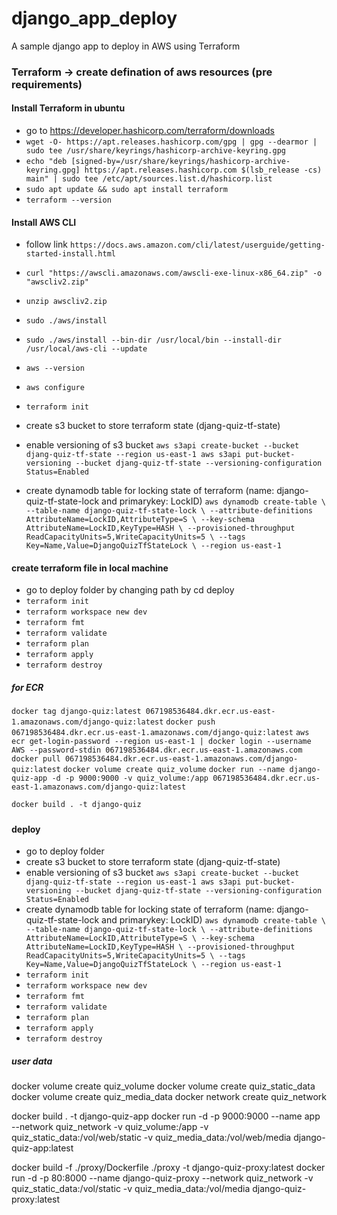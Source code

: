 # django_app_deploy
A sample django app to deploy in AWS using Terraform

### Terraform -> create defination of aws resources (pre requirements)

#### Install Terraform in ubuntu
- go to https://developer.hashicorp.com/terraform/downloads
- `wget -O- https://apt.releases.hashicorp.com/gpg | gpg --dearmor | sudo tee /usr/share/keyrings/hashicorp-archive-keyring.gpg`
- `echo "deb [signed-by=/usr/share/keyrings/hashicorp-archive-keyring.gpg] https://apt.releases.hashicorp.com $(lsb_release -cs) main" | sudo tee /etc/apt/sources.list.d/hashicorp.list`
- `sudo apt update && sudo apt install terraform`
- `terraform --version`

#### Install AWS CLI
- follow link `https://docs.aws.amazon.com/cli/latest/userguide/getting-started-install.html`
- `curl "https://awscli.amazonaws.com/awscli-exe-linux-x86_64.zip" -o "awscliv2.zip"`
- `unzip awscliv2.zip`
- `sudo ./aws/install`
- `sudo ./aws/install --bin-dir /usr/local/bin --install-dir /usr/local/aws-cli --update`
- `aws --version`
- `aws configure`

- `terraform init`

- create s3 bucket to store terraform state (djang-quiz-tf-state)
- enable versioning of s3 bucket
`
aws s3api create-bucket --bucket djang-quiz-tf-state --region us-east-1
aws s3api put-bucket-versioning --bucket djang-quiz-tf-state --versioning-configuration Status=Enabled
`
- create dynamodb table for locking state of terraform (name: django-quiz-tf-state-lock and primarykey: LockID)
`
aws dynamodb create-table \
    --table-name django-quiz-tf-state-lock \
    --attribute-definitions AttributeName=LockID,AttributeType=S \
    --key-schema AttributeName=LockID,KeyType=HASH \
    --provisioned-throughput ReadCapacityUnits=5,WriteCapacityUnits=5 \
    --tags Key=Name,Value=DjangoQuizTfStateLock \
    --region us-east-1
`

#### create terraform file in local machine
- go to deploy folder by changing path by cd deploy
- `terraform init`
- `terraform workspace new dev`
- `terraform fmt`
- `terraform validate`
- `terraform plan`
- `terraform apply`
- `terraform destroy`

##### for ECR
`docker tag django-quiz:latest 067198536484.dkr.ecr.us-east-1.amazonaws.com/django-quiz:latest`
`docker push 067198536484.dkr.ecr.us-east-1.amazonaws.com/django-quiz:latest`
`aws ecr get-login-password --region us-east-1 | docker login --username AWS --password-stdin 067198536484.dkr.ecr.us-east-1.amazonaws.com`
`docker pull 067198536484.dkr.ecr.us-east-1.amazonaws.com/django-quiz:latest`
`docker volume create quiz_volume`
`docker run --name django-quiz-app -d -p 9000:9000 -v quiz_volume:/app 067198536484.dkr.ecr.us-east-1.amazonaws.com/django-quiz:latest`

`docker build . -t django-quiz`
#####


#### deploy
- go to deploy folder
- create s3 bucket to store terraform state (djang-quiz-tf-state)
- enable versioning of s3 bucket
`
aws s3api create-bucket --bucket djang-quiz-tf-state --region us-east-1
aws s3api put-bucket-versioning --bucket djang-quiz-tf-state --versioning-configuration Status=Enabled
`
- create dynamodb table for locking state of terraform (name: django-quiz-tf-state-lock and primarykey: LockID)
`
aws dynamodb create-table \
    --table-name django-quiz-tf-state-lock \
    --attribute-definitions AttributeName=LockID,AttributeType=S \
    --key-schema AttributeName=LockID,KeyType=HASH \
    --provisioned-throughput ReadCapacityUnits=5,WriteCapacityUnits=5 \
    --tags Key=Name,Value=DjangoQuizTfStateLock \
    --region us-east-1
`
- `terraform init`
- `terraform workspace new dev`
- `terraform fmt`
- `terraform validate`
- `terraform plan`
- `terraform apply`
- `terraform destroy`


##### user data
docker volume create quiz_volume
docker volume create quiz_static_data
docker volume create quiz_media_data
docker network create quiz_network

docker build . -t django-quiz-app
docker run -d -p 9000:9000 --name app --network quiz_network -v quiz_volume:/app -v quiz_static_data:/vol/web/static -v quiz_media_data:/vol/web/media django-quiz-app:latest

docker build -f ./proxy/Dockerfile ./proxy -t django-quiz-proxy:latest
docker run -d -p 80:8000 --name django-quiz-proxy --network quiz_network -v quiz_static_data:/vol/static -v quiz_media_data:/vol/media django-quiz-proxy:latest